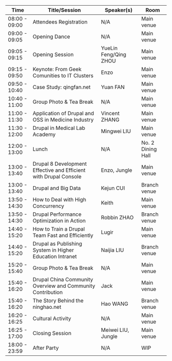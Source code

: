 |Time|Title/Session|Speaker(s)|Room|
|---|---|---|---|
|08:00 - 09:00|Attendees Registration|	N/A|Main venue|
|09:00 - 09:05|Opening Dance|N/A|Main venue|
|09:05 - 09:15|Opening Session|YueLin Feng/Qing ZHOU|Main venue|
|09:15 - 09:50|Keynote: From Geek Comunities to IT Clusters|Enzo|Main venue|
|09:50 - 10:40|Case Study: qingfan.net |Yuan FAN|Main venue|
|10:40 - 11:00|Group Photo & Tea Break	|N/A|Main venue|
|11:00 - 11:30|Application of Drupal and OSS in Medicine Industry|Vincent ZHANG|Main venue|
|11:30 - 12:00|Drupal in Medical Lab Academy|Mingwei LIU|Main venue|
|12:00 - 13:00|Lunch	|N/A	|No. 2 Dining Hall|
|13:00 - 13:40|Drupal 8 Development Effective and Efficient with Drupal Console|Enzo, Jungle|Main venue|
|13:00 - 13:40|Drupal and Big Data|	Kejun CUI|Branch venue|
|13:50 - 14:30|How to Deal with High Concurrency|Keith|Main venue|
|13:50 - 14:30|Drupal Performance Optimization in Action|Robbin ZHAO|Branch venue|
|14:40 - 15:20|How to Train a Drupal Team Fast and Efficiently|Lugir|Main venue|
|14:40 - 15:20|Drupal as Publishing System in Higher Education Intranet|Naijia LIU|Branch venue|
|15:20 - 15:40|Group Photo & Tea Break	|N/A|Main venue|
|15:40 - 16:20|Drupal China Community Overview and Community Contribution|Jack|Main venue|
|15:40 - 16:20|The Story Behind the ninghao.net|Hao WANG|Branch venue|
|16:20 - 16:25|Cultural Activity	|N/A|	Main venue|
|16:25 - 17:00|Closing Session	|Meiwei LIU, Jungle|Main venue|
|18:00 - 23:59|After Party	|N/A|	WIP|
